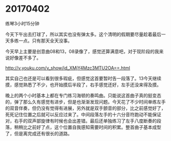# 20170402

练琴3小时15分钟

今天下午出去打球了，所以其实也没有弹太多。这个清明的假期要尽量趁着最后一天多练一点。只有那天全天没事。

今天早上主要是创意曲08和13，08录像了，感觉还算满意吧，对于现阶段的我来说好像差不多了。

http://v.youku.com/v_show/id_XMjY4Mzc3MTU2OA==.html

其实自己也还是可以看到很多瑕疵，但感觉这首要暂时告一段落了。13今天继续摸，感觉熟悉了不少，也开始摸后半段了，右手感觉还好，左手还没来得及摸。

晚上的两个小时基本上都在专门练习海顿的奏鸣曲。只能说这首曲子真的挺变态的，弹了那么久有感觉有进步，但是也渐渐发现问题。今天花了不少时间单练左手的双音伴奏，但仍没有觉得有进展，另外就是双手颤音的部分，比之前感觉好了，死死记住位置之后就可以反应过来了。中间段落左手的十六分音符跑动不能保证对，右手的双声部旋律有时候也会出差错。最后还单独练习了左手八度断奏的段落，稍稍比之前好了点，这个位置自我感知需要时间的积累。整首曲子基本成型了，但是离完成还有很长的道路。
